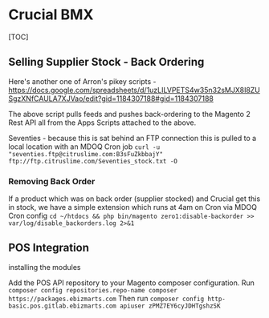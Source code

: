# Crucial BMX

[TOC]


## Selling Supplier Stock - Back Ordering
Here's another one of Arron's pikey scripts - https://docs.google.com/spreadsheets/d/1uzLILVPETS4w35n32sMJX8I8ZUSgzXNfCAULA7XJVao/edit?gid=1184307188#gid=1184307188

The above script pulls feeds and pushes back-ordering to the Magento 2 Rest API all from the Apps Scripts attached to the above.

Seventies - because this is sat behind an FTP connection this is pulled to a local location with an MDOQ Cron job `curl -u "seventies.ftp@citruslime.com:B3sFuZkbbajY" ftp://ftp.citruslime.com/Seventies_stock.txt -O`


### Removing Back Order
If a product which was on back order (supplier stocked) and Crucial get this in stock, we have a simple extension which runs at 4am on Cron via MDOQ Cron config `cd ~/htdocs && php bin/magento zero1:disable-backorder >> var/log/disable_backorders.log 2>&1` 



## POS Integration
installing the modules

Add the POS API repository to your Magento composer configuration.
Run `composer config repositories.repo-name composer https://packages.ebizmarts.com`
Then run `composer config http-basic.pos.gitlab.ebizmarts.com apiuser zPMZ7EY6cyJDHTgshzSK`
